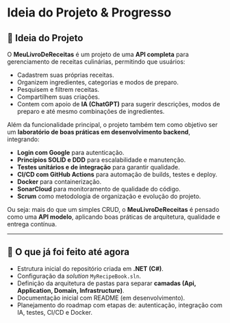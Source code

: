 # Ideia do Projeto & Progresso

## 🎯 Ideia do Projeto

O **MeuLivroDeReceitas** é um projeto de uma **API completa** para gerenciamento de receitas culinárias, permitindo que usuários:

* Cadastrem suas próprias receitas.
* Organizem ingredientes, categorias e modos de preparo.
* Pesquisem e filtrem receitas.
* Compartilhem suas criações.
* Contem com apoio de **IA (ChatGPT)** para sugerir descrições, modos de preparo e até mesmo combinações de ingredientes.

Além da funcionalidade principal, o projeto também tem como objetivo ser um **laboratório de boas práticas em desenvolvimento backend**, integrando:

* **Login com Google** para autenticação.
* **Princípios SOLID e DDD** para escalabilidade e manutenção.
* **Testes unitários e de integração** para garantir qualidade.
* **CI/CD com GitHub Actions** para automação de builds, testes e deploy.
* **Docker** para containerização.
* **SonarCloud** para monitoramento de qualidade do código.
* **Scrum** como metodologia de organização e evolução do projeto.

Ou seja: mais do que um simples CRUD, o **MeuLivroDeReceitas** é pensado como uma **API modelo**, aplicando boas práticas de arquitetura, qualidade e entrega contínua.

---

## 🚀 O que já foi feito até agora

* Estrutura inicial do repositório criada em **.NET (C#)**.
* Configuração da *solution* `MyRecipeBook.sln`.
* Definição da arquitetura de pastas para separar **camadas (Api, Application, Domain, Infrastructure)**.
* Documentação inicial com README (em desenvolvimento).
* Planejamento do roadmap com etapas de: autenticação, integração com IA, testes, CI/CD e Docker.
